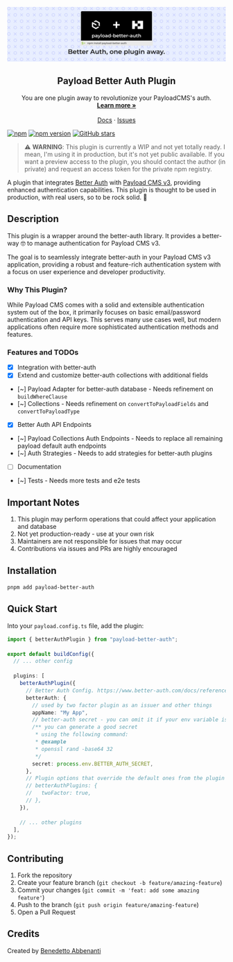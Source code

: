<p align="center">
  <picture>
    <source srcset="./banner-dark.png" media="(prefers-color-scheme: dark)">
    <source srcset="./banner.png" media="(prefers-color-scheme: light)">
    <img src="./banner.png" alt="Banner">
  </picture>
  <h2 align="center">
    Payload Better Auth Plugin
  </h2>

  <p align="center">
    You are one plugin away to revolutionize your PayloadCMS's auth.
  <!-- The most comprehensive authentication library for TypeScript -->
    <br />
    <a href="https://payload-better-auth.abbenanti.com"><strong>Learn more »</strong></a>
    <br />
    <br />
    <!-- <a href="https://discord.com/invite/GYC3W7tZzb">Discord</a> -->
    <!-- · -->
    <a href="https://payload-better-auth.abbenanti.com/docs">Docs</a>
    ·
    <a href="https://github.com/b3nab/payload-better-auth/issues">Issues</a>
  </p>

[![npm](https://img.shields.io/npm/dm/payload-better-auth)](https://npm.chart.dev/payload-better-auth?primary=neutral&gray=neutral&theme=dark)
[![npm version](https://img.shields.io/npm/v/payload-better-auth.svg)](https://www.npmjs.com/package/payload-better-auth)
[![GitHub stars](https://img.shields.io/github/stars/b3nab/payload-better-auth)](https://github.com/b3nab/payload-better-auth/stargazers)

</p>

<!-- # Payload Better Auth Plugin -->

> ⚠️ **WARNING**: This plugin is currently a WIP and not yet totally ready.
> I mean, I'm using it in production, but it's not yet public available.
> If you want a preview access to the plugin, you should contact the author (in private) and request an access token for the private npm registry.

A plugin that integrates [Better Auth](https://www.better-auth.com) with [Payload CMS v3](https://payloadcms.com), providing enhanced authentication capabilities.
This plugin is thought to be used in production, with real users, so to be rock solid. 🗿

## Description

This plugin is a wrapper around the better-auth library. It provides a better-way 🤓 to manage authentication for Payload CMS v3.

The goal is to seamlessly integrate better-auth in your Payload CMS v3 application, providing a robust and feature-rich authentication system with a focus on user experience and developer productivity.

### Why This Plugin?

While Payload CMS comes with a solid and extensible authentication system out of the box, it primarily focuses on basic email/password authentication and API keys. This serves many use cases well, but modern applications often require more sophisticated authentication methods and features.

### Features and TODOs

- [x] Integration with better-auth
- [x] Extend and customize better-auth collections with additional fields
- [~] Payload Adapter for better-auth database - Needs refinement on `buildWhereClause`
- [~] Collections - Needs refinement on `convertToPayloadFields` and `convertToPayloadType`
- [x] Better Auth API Endpoints
- [~] Payload Collections Auth Endpoints - Needs to replace all remaining payload default auth endpoints
- [~] Auth Strategies - Needs to add strategies for better-auth plugins
- [ ] Documentation
- [~] Tests - Needs more tests and e2e tests

## Important Notes

1. This plugin may perform operations that could affect your application and database
2. Not yet production-ready - use at your own risk
3. Maintainers are not responsible for issues that may occur
4. Contributions via issues and PRs are highly encouraged

## Installation

```bash
pnpm add payload-better-auth
```

## Quick Start

Into your `payload.config.ts` file, add the plugin:

```ts
import { betterAuthPlugin } from "payload-better-auth";

export default buildConfig({
  // ... other config

  plugins: [
    betterAuthPlugin({
      // Better Auth Config. https://www.better-auth.com/docs/reference/options
      betterAuth: {
        // used by two factor plugin as an issuer and other things
        appName: "My App",
        // better-auth secret - you can omit it if your env variable is named `BETTER_AUTH_SECRET`
        /** you can generate a good secret
         * using the following command:
         * @example
         * openssl rand -base64 32
         */
        secret: process.env.BETTER_AUTH_SECRET,
      },
      // Plugin options that override the default ones from the plugin
      // betterAuthPlugins: {
      //   twoFactor: true,
      // },
    }),

    // ... other plugins
  ],
});
```

## Contributing

1. Fork the repository
2. Create your feature branch (`git checkout -b feature/amazing-feature`)
3. Commit your changes (`git commit -m 'feat: add some amazing feature'`)
4. Push to the branch (`git push origin feature/amazing-feature`)
5. Open a Pull Request

## Credits

Created by [Benedetto Abbenanti](https://ben.abbenanti.com)
